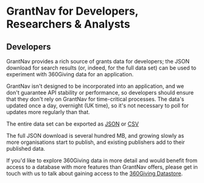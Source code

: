 GrantNav for Developers, Researchers & Analysts
===============================================

## Developers

GrantNav provides a rich source of grants data for developers; the JSON download for search results (or, indeed, for the full data set) can be used to experiment with 360Giving data for an application. 

GrantNav isn't designed to be incorporated into an application, and we don't guarantee API stability or performance, so developers should ensure that they don't rely on GrantNav for time-critical processes. The data's updated once a day, overnight (UK time), so it's not necessary to poll for updates more regularly than that. 

The entire data set can be exported as [JSON](http://grantnav.threesixtygiving.org/search.json) or [CSV](http://grantnav.threesixtygiving.org/search.csv)

The full JSON download is several hundred MB, and growing slowly as more organisations start to publish, and existing publishers add to their published data.

If you'd like to explore 360Giving data in more detail and would benefit from access to a database with more features than GrantNav offers, please get in touch with us to talk about gaining access to the [360Giving Datastore](https://www.threesixtygiving.org/data/360giving-datastore/). 
